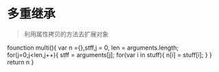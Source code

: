 # 多重继承
> 利用属性拷贝的方法去扩展对象

founction multi(){
    var n ={},stff,j = 0, len = arguments.length;
    for(j=0;j<len,j++){
        stff = arguments[j];
        for(var i in stuff){
            n[i] = stuff[i];
        }
    }
    return n
}

